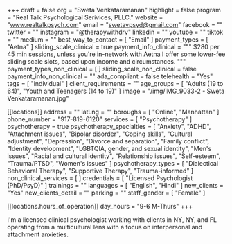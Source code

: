 +++
draft = false
org = "Sweta Venkataramanan"
highlight = false
program = "Real Talk Psychological Serivices, PLLC."
website = "www.realtalkpsych.com"
email = "swetavpsyd@gmail.com"
facebook = ""
twitter = ""
instagram = "@therapywithdrv"
linkedin = ""
youtube = ""
tiktok = ""
medium = ""
best_way_to_contact = [ "Email" ]
payment_types = [ "Aetna" ]
sliding_scale_clinical = true
payment_info_clinical = """
$280 per 45 min sessions, unless you're in-network with Aetna
I offer some lower-fee sliding scale slots, based upon income and circumstances. """
payment_types_non_clinical = [ ]
sliding_scale_non_clinical = false
payment_info_non_clinical = ""
ada_compliant = false
telehealth = "Yes"
tags = [ "individual" ]
client_requirements = ""
age_groups = [ "Adults (19 to 64)", "Youth and Teenagers (14 to 19)" ]
image = "/img/IMG_9033-2 - Sweta Venkataramanan.jpg"

[[locations]]
address = ""
latLng = ""
boroughs = [ "Online", "Manhattan" ]
phone_number = "917-819-6120"
services = [ "Psychotherapy" ]
psychotherapy = true
psychotherapy_specialties = [
  "Anxiety",
  "ADHD",
  "Attachment issues",
  "Bipolar disorder",
  "Coping skills",
  "Cultural adjustment",
  "Depression",
  "Divorce and separation",
  "Family conflict",
  "Identity development",
  "LGBTQIA, gender, and sexual identity",
  "Men's issues",
  "Racial and cultural identity",
  "Relationship issues",
  "Self-esteem",
  "Trauma/PTSD",
  "Women's issues"
]
psychotherapy_types = [
  "Dialectical Behavioral Therapy",
  "Supportive Therapy",
  "Trauma-informed"
]
non_clinical_services = [ ]
credentials = [ "Licensed Psychologist (PhD/PsyD)" ]
trainings = ""
languages = [ "English", "Hindi" ]
new_clients = "Yes"
new_clients_detail = ""
parking = ""
staff_gender = [ "Female" ]

  [[locations.hours_of_operation]]
  day_hours = "9-6 M-Thurs"
+++

I'm a licensed clinical psychologist working with clients in NY, NY, and FL operating from a multicultural lens with a focus on interpersonal and attachment anxieties.
